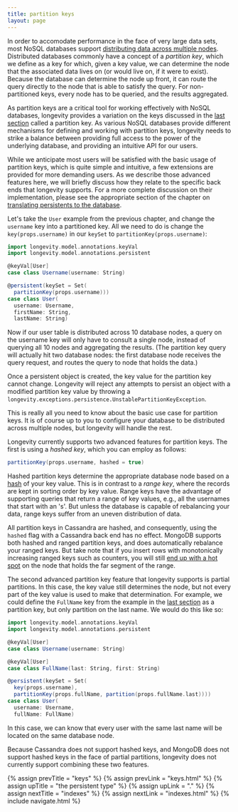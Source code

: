 ```yaml
---
title: partition keys
layout: page
---
```


In order to accomodate performance in the face of very large data
sets, most NoSQL databases support [distributing data across multiple
nodes](https://en.wikipedia.org/wiki/Distributed_database). Distributed
databases commonly have a concept of a *partition key*, which we
define as a key for which, given a key value, we can determine the
node that the associated data lives on (or would live on, if it were
to exist). Because the database can determine the node up front, it
can route the query directly to the node that is able to satisfy the
query. For non-partitioned keys, every node has to be queried, and the
results aggregated.

As partition keys are a critical tool for working effectively with
NoSQL databases, longevity provides a variation on the keys discussed
in the [last section](keys.html) called a partition key. As various
NoSQL databases provide different mechanisms for defining and working
with partition keys, longevity needs to strike a balance between
providing full access to the power of the underlying database, and
providing an intuitive API for our users.

While we anticipate most users will be satisfied with the basic usage
of partition keys, which is quite simple and intuitive, a few
extensions are provided for more demanding users. As we describe those
advanced features here, we will briefly discuss how they relate to the
specific back ends that longevity supports. For a more complete
discussion on their implementation, please see the appropriate section
of the chapter on [translating persistents to the
database](../translation).

Let's take the `User` example from the previous chapter, and change
the `username` key into a partitioned key. All we need to do is change
the `key(props.username)` in our `keySet` to
`partitionKey(props.username)`:

```scala
import longevity.model.annotations.keyVal
import longevity.model.annotations.persistent

@keyVal[User]
case class Username(username: String)

@persistent(keySet = Set(
  partitionKey(props.username)))
case class User(
  username: Username,
  firstName: String,
  lastName: String)
```

Now if our user table is distributed across 10 database nodes, a query
on the username key will only have to consult a single node, instead
of querying all 10 nodes and aggregating the results. (The partition
key query will actually hit two database nodes: the first database
node receives the query request, and routes the query to node that
holds the data.)

Once a persistent object is created, the key value for the partition
key cannot change. Longevity will reject any attempts to persist an
object with a modified partition key value by throwing a
`longevity.exceptions.persistence.UnstablePartitionKeyException`.

This is really all you need to know about the basic use case for
partition keys. It is of course up to you to configure your database
to be distributed across multiple nodes, but longevity will handle the
rest.

Longevity currently supports two advanced features for partition
keys. The first is using a *hashed key*, which you can employ as
follows:

```scala
partitionKey(props.username, hashed = true)
```

Hashed partition keys determine the appropriate database node based on
a [hash](https://en.wikipedia.org/wiki/Hash_function) of your key
value. This is in contrast to a *range key*, where the records are
kept in sorting order by key value. Range keys have the advantage of
supporting queries that return a range of key values, e.g., all the
usernames that start with an 's'. But unless the database is capable
of rebalancing your data, range keys suffer from an uneven
distribution of data.

All partition keys in Cassandra are hashed, and consequently, using
the `hashed` flag with a Cassandra back end has no effect. MongoDB
supports both hashed and ranged partition keys, and does automatically
rebalance your ranged keys. But take note that if you insert rows with
monotonically increasing ranged keys such as counters, you will still
[end up with a hot
spot](https://docs.mongodb.com/v3.2/core/sharding-shard-key/#shard-key-monotonic)
on the node that holds the far segment of the range.

The second advanced partition key feature that longevity supports is
partial partitions. In this case, the key value still determines the
node, but not every part of the key value is used to make that
determination. For example, we could define the `FullName` key from
the example in the [last section](keys.html) as a partition key, but
only partition on the last name. We would do this like so:

```scala
import longevity.model.annotations.keyVal
import longevity.model.annotations.persistent

@keyVal[User]
case class Username(username: String)

@keyVal[User]
case class FullName(last: String, first: String)

@persistent(keySet = Set(
  key(props.username),
  partitionKey(props.fullName, partition(props.fullName.last))))
case class User(
  username: Username,
  fullName: FullName)
```

In this case, we can know that every user with the same last name will
be located on the same database node.

Because Cassandra does not support hashed keys, and MongoDB does not
support hashed keys in the face of partial partitions, longevity does
not currently support combining these two features.

{% assign prevTitle = "keys" %}
{% assign prevLink = "keys.html" %}
{% assign upTitle = "the persistent type" %}
{% assign upLink = "." %}
{% assign nextTitle = "indexes" %}
{% assign nextLink = "indexes.html" %}
{% include navigate.html %}

